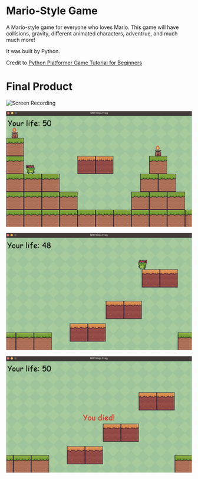 # Mario-Style Game
A Mario-style game for everyone who loves Mario. This game will have collisions, gravity, different animated characters, adventrue, and much much more!

It was built by Python.

Credit to [Python Platformer Game Tutorial for Beginners](https://www.youtube.com/watch?v=6gLeplbqtqg)

# Final Product
![Screen Recording](/screenshot/GIFRecording.gif)

![Game starts](/screenshot/Game_Start.png)

![screenshot](/screenshot/Screenshot.png)

![Game over](/screenshot/Game_Over.png)